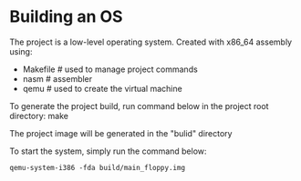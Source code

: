# Building an OS

The project is a low-level operating system.
Created with x86_64 assembly using:
- Makefile # used to manage project commands
- nasm # assembler
- qemu # used to create the virtual machine

To generate the project build, run command below in the project root directory:
	make

The project image will be generated in the "bulid" directory

To start the system, simply run the command below: 

	qemu-system-i386 -fda build/main_floppy.img

